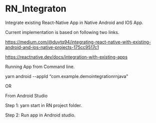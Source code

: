 # RN_Integraton
Integrate existing React-Native App in Native Android and IOS App.

Current implementation is based on following two links.

https://medium.com/@duytq94/integrating-react-native-with-existing-android-and-ios-native-projects-175cc9517c1

https://reactnative.dev/docs/integration-with-existing-apps

Running App from Command line.

yarn android --appId “com.example.demointegrationrnjava"

OR 

From Android Studio

Step 1: yarn start in RN project folder.

Step 2: Run app in Android studio.

